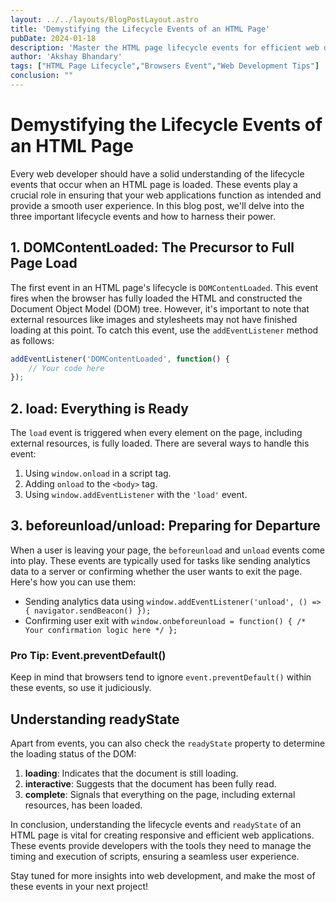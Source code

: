 ```yaml
---
layout: ../../layouts/BlogPostLayout.astro
title: 'Demystifying the Lifecycle Events of an HTML Page'
pubDate: 2024-01-18
description: 'Master the HTML page lifecycle events for efficient web development'
author: 'Akshay Bhandary'
tags: ["HTML Page Lifecycle","Browsers Event","Web Development Tips"]
conclusion: ""
---
```


# Demystifying the Lifecycle Events of an HTML Page

Every web developer should have a solid understanding of the lifecycle events that occur when an HTML page is loaded. These events play a crucial role in ensuring that your web applications function as intended and provide a smooth user experience. In this blog post, we'll delve into the three important lifecycle events and how to harness their power.

## 1. DOMContentLoaded: The Precursor to Full Page Load

The first event in an HTML page's lifecycle is `DOMContentLoaded`. This event fires when the browser has fully loaded the HTML and constructed the Document Object Model (DOM) tree. However, it's important to note that external resources like images and stylesheets may not have finished loading at this point. To catch this event, use the `addEventListener` method as follows:

```javascript
addEventListener('DOMContentLoaded', function() {
    // Your code here
});
```

## 2. load: Everything is Ready

The `load` event is triggered when every element on the page, including external resources, is fully loaded. There are several ways to handle this event:

1. Using `window.onload` in a script tag.
2. Adding `onload` to the `<body>` tag.
3. Using `window.addEventListener` with the `'load'` event.

## 3. beforeunload/unload: Preparing for Departure

When a user is leaving your page, the `beforeunload` and `unload` events come into play. These events are typically used for tasks like sending analytics data to a server or confirming whether the user wants to exit the page. Here's how you can use them:

- Sending analytics data using `window.addEventListener('unload', () => { navigator.sendBeacon() });`
- Confirming user exit with `window.onbeforeunload = function() { /* Your confirmation logic here */ };`

### Pro Tip: Event.preventDefault()

Keep in mind that browsers tend to ignore `event.preventDefault()` within these events, so use it judiciously.

## Understanding readyState

Apart from events, you can also check the `readyState` property to determine the loading status of the DOM:

1. **loading**: Indicates that the document is still loading.
2. **interactive**: Suggests that the document has been fully read.
3. **complete**: Signals that everything on the page, including external resources, has been loaded.

In conclusion, understanding the lifecycle events and `readyState` of an HTML page is vital for creating responsive and efficient web applications. These events provide developers with the tools they need to manage the timing and execution of scripts, ensuring a seamless user experience.

Stay tuned for more insights into web development, and make the most of these events in your next project!
